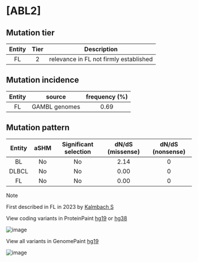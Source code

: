 # [ABL2]

## Mutation tier

|Entity|Tier|Description                           |
|:------:|:----:|--------------------------------------|
|FL    |2   |relevance in FL not firmly established|
## Mutation incidence

|Entity|source       |frequency (%)|
|:------:|:-------------:|:-------------:|
|FL    |GAMBL genomes|0.69         |

## Mutation pattern

|Entity|aSHM|Significant selection|dN/dS (missense)|dN/dS (nonsense)|
|:------:|:----:|:---------------------:|:----------------:|:----------------:|
|BL    |No  |No                   |2.14            |0               |
|DLBCL |No  |No                   |0.00            |0               |
|FL    |No  |No                   |0.00            |0               |


> [!NOTE]
> First described in FL in 2023 by [Kalmbach S](https://pubmed.ncbi.nlm.nih.gov/37563306)

View coding variants in ProteinPaint [hg19](https://www.bcgsc.ca/downloads/morinlab/GAMBL/test/genes/ABL2_protein.html)  or [hg38](https://www.bcgsc.ca/downloads/morinlab/GAMBL/test/genes/ABL2_protein_hg38.html)

![image](../../images/proteinpaint/ABL2_NM_007314.svg)

View all variants in GenomePaint [hg19](https://www.bcgsc.ca/downloads/morinlab/GAMBL/test/genes/ABL2.html)

![image](../../images/proteinpaint/ABL2.svg)

